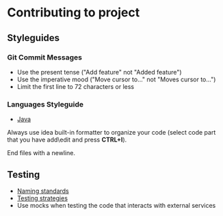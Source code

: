 # Contributing to project

## Styleguides

### Git Commit Messages

* Use the present tense ("Add feature" not "Added feature")
* Use the imperative mood ("Move cursor to..." not "Moves cursor to...")
* Limit the first line to 72 characters or less

### Languages Styleguide

* [Java](http://google.github.io/styleguide/javaguide.html)

Always use idea built-in formatter to organize your code (select code part that you have add\edit and press **CTRL+I**).

End files with a newline.

## Testing

* [Naming standards](http://osherove.com/blog/2005/4/3/naming-standards-for-unit-tests.html)
* [Testing strategies](http://martinfowler.com/articles/microservice-testing/)
* Use mocks when testing the code that interacts with external services
